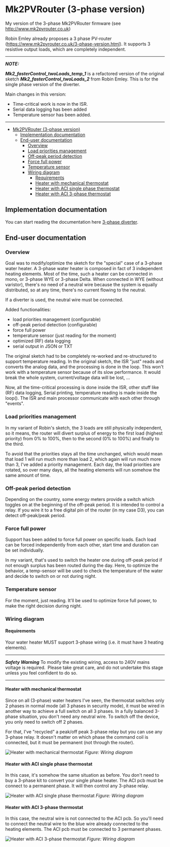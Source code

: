 # Mk2PVRouter (3-phase version)

My version of the 3-phase Mk2PVRouter firmware (see <http://www.mk2pvrouter.co.uk>)

Robin Emley already proposes a 3 phase PV-router (<https://www.mk2pvrouter.co.uk/3-phase-version.html>).
It supports 3 resistive output loads, which are completely independent.

---
**_NOTE:_**

***Mk2_fasterControl_twoLoads_temp_1*** is a refactored version of the original sketch ***Mk2_fasterControl_twoLoads_2*** from Robin Emley.
This is for the single phase version of the diverter.

Main changes in this version:

- Time-critical work is now in the ISR.
- Serial data logging has been added
- Temperature sensor has been added.

---
- [Mk2PVRouter (3-phase version)](#mk2pvrouter-3-phase-version)
  - [Implementation documentation](#implementation-documentation)
  - [End-user documentation](#end-user-documentation)
    - [Overview](#overview)
    - [Load priorities management](#load-priorities-management)
    - [Off-peak period detection](#off-peak-period-detection)
    - [Force full power](#force-full-power)
    - [Temperature sensor](#temperature-sensor)
    - [Wiring diagram](#wiring-diagram)
      - [Requirements](#requirements)
      - [Heater with mechanical thermostat](#heater-with-mechanical-thermostat)
      - [Heater with ACI single phase thermostat](#heater-with-aci-single-phase-thermostat)
      - [Heater with ACI 3-phase thermostat](#heater-with-aci-3-phase-thermostat)

## Implementation documentation

You can start reading the documentation here [3-phase diverter](https://fredm67.github.io/Mk2PVRouter/html/index.html).

## End-user documentation

### Overview

Goal was to modify/optimize the sketch for the "special" case of a 3-phase water heater. A 3-phase water heater is composed in fact of 3 independent heating elements. Most of the time, such a heater can be connected in mono, or 3-phase WYE or 3-phase Delta.
When connected in WYE (without varistor), there's no need of a neutral wire because the system is equally distributed, so at any time, there's no current flowing to the neutral.

If a diverter is used, the neutral wire must be connected.

Added functionalities:

- load priorities management (configurable)
- off-peak period detection (configurable)
- force full power
- temperature sensor (just reading for the moment)
- optimized (RF) data logging
- serial output in JSON or TXT

The original sketch had to be completely re-worked and re-structured to support temperature reading. In the original sketch, the ISR "just" reads and converts the analog data, and the processing is done in the loop. This won't work with a temperature sensor because of its slow performance. It would break the whole system, current/voltage data will be lost, ...

Now, all the time-critical processing is done inside the ISR, other stuff like (RF) data logging, Serial printing, temperature reading is made inside the loop(). The ISR and main processor communicate with each other through "events".

### Load priorities management

In my variant of Robin's sketch, the 3 loads are still physically independent, so it means, the router will divert surplus of energy to the first load (highest priority) from 0% to 100%, then to the second (0% to 100%) and finally to the third.

To avoid that the priorities stays all the time unchanged, which would mean that load 1 will run much more than load 2, which again will run much more than 3, I've added a priority management.
Each day, the load priorities are rotated, so over many days, all the heating elements will run somehow the same amount of time.

### Off-peak period detection

Depending on the country, some energy meters provide a switch which toggles on at the beginning of the off-peak period. It is intended to control a relay. If you wire it to a free digital pin of the router (in my case D3), you can detect off-peak/peak period.

### Force full power

Support has been added to force full power on specific loads. Each load can be forced independently from each other, start time and duration can be set individually.

In my variant, that's used to switch the heater one during off-peak period if not enough surplus has been routed during the day. Here, to optimize the behavior, a temp-sensor will be used to check the temperature of the water and decide to switch on or not during night.

### Temperature sensor

For the moment, just reading. It'll be used to optimize force full power, to make the right decision during night.

### Wiring diagram

#### Requirements
Your water heater MUST support 3-phase wiring (i.e. it must have 3 heating elements).

---
**_Safety Warning_**
To modify the existing wiring, access to 240V mains voltage is required. Please take great care, and do not undertake this stage unless you feel confident to do so.

---

#### Heater with mechanical thermostat

Since on all (3-phase) water heaters I've seen, the thermostat switches only 2 phases in normal mode (all 3 phases in security mode), it must be wired in another way to achieve a full switch on all 3 phases. In a fully balanced 3-phase situation, you don't need any neutral wire. To switch off the device, you only need to switch off 2 phases.

For that, I've "recycled" a peak/off peak 3-phase relay but you can use any 3-phase relay. It doesn't matter on which phase the command coil is connected, but it must be permanent (not through the router).

![Heater with mechanical thermostat](Heater-mechanical.png)
*Figure: Wiring diagram*

#### Heater with ACI single phase thermostat

In this case, it's somehow the same situation as before.
You don't need to buy a 3-phase kit to convert your single phase heater.
The ACI pcb must be connect to a permanent phase. It will then control any 3-phase relay.

![Heater with ACI single phase thermostat](Heater-ACI-Mono.png)
*Figure: Wiring diagram*

#### Heater with ACI 3-phase thermostat

In this case, the neutral wire is not connected to the ACI pcb. So you'll need to connect the neutral wire to the blue wire already connected to the heating elements. The ACI pcb must be connected to 3 permanent phases. 

![Heater with ACI 3-phase thermostat](Heater-ACI-Tri.png)
*Figure: Wiring diagram*